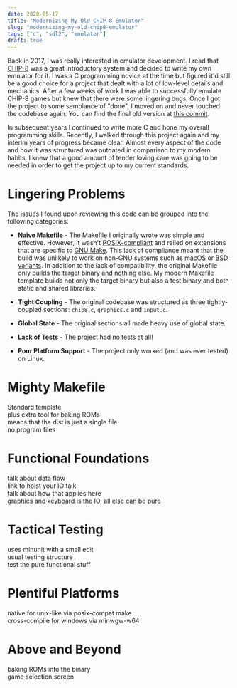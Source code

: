 ```yaml
---
date: 2020-05-17
title: "Modernizing My Old CHIP-8 Emulator"
slug: "modernizing-my-old-chip8-emulator"
tags: ["c", "sdl2", "emulator"]
draft: true
---
```

Back in 2017, I was really interested in emulator development.
I read that [CHIP-8](https://en.wikipedia.org/wiki/CHIP-8) was a great introductory system and decided to write my own emulator for it.
I was a C programming novice at the time but figured it'd still be a good choice for a project that dealt with a lot of low-level details and mechanics.
After a few weeks of work I was able to successfully emulate CHIP-8 games but knew that there were some lingering bugs.
Once I got the project to some semblance of "done", I moved on and never touched the codebase again.
You can find the final old version at [this commit](https://github.com/theandrew168/skylark/tree/a24585b48de2923fd016f379c7b0ad8cbb0a9d75).

In subsequent years I continued to write more C and hone my overall programming skills.
Recently, I walked through this project again and my interim years of progress became clear.
Almost every aspect of the code and how it was structured was outdated in comparison to my modern habits.
I knew that a good amount of tender loving care was going to be needed in order to get the project up to my current standards.

# Lingering Problems
The issues I found upon reviewing this code can be grouped into the following categories:
* **Naive Makefile** - The Makefile I originally wrote was simple and effective.
However, it wasn't [POSIX-compliant](https://pubs.opengroup.org/onlinepubs/009695399/utilities/make.html) and relied on extensions that are specific to [GNU Make](https://www.gnu.org/software/make/).
This lack of compliance meant that the build was unlikely to work on non-GNU systems such as [macOS](https://en.wikipedia.org/wiki/MacOS) or [BSD variants](https://en.wikipedia.org/wiki/Comparison_of_BSD_operating_systems).
In addition to the lack of compatibility, the original Makefile only builds the target binary and nothing else.
My modern Makefile template builds not only the target binary but also a test binary and both static and shared libraries.
* **Tight Coupling** - The original codebase was structured as three tightly-coupled sections: `chip8.c`, `graphics.c` and `input.c`.

* **Global State** - The original sections all made heavy use of global state.
* **Lack of Tests** - The project had no tests at all!
* **Poor Platform Support** - The project only worked (and was ever tested) on Linux.

# Mighty Makefile
Standard template  
plus extra tool for baking ROMs  
means that the dist is just a single file  
no program files  

# Functional Foundations
talk about data flow  
link to hoist your IO talk  
talk about how that applies here  
graphics and keyboard is the IO, all else can be pure  

# Tactical Testing
uses minunit with a small edit  
usual testing structure  
test the pure functional stuff  

# Plentiful Platforms
native for unix-like via posix-compat make  
cross-compile for windows via minwgw-w64

# Above and Beyond
baking ROMs into the binary  
game selection screen  
